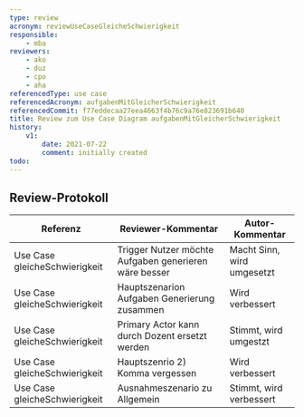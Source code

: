 ```yaml
---
type: review
acronym: reviewUseCaseGleicheSchwierigkeit
responsible:
    - mba
reviewers:
    - ako
    - duz
    - cpo
    - aha
referencedType: use case
referencedAcronym: aufgabenMitGleicherSchwierigkeit
referencedCommit: f77eddecaa27eea4663f4b76c9a76e823691b640
title: Review zum Use Case Diagram aufgabenMitGleicherSchwierigkeit
history:
    v1:
        date: 2021-07-22
        comment: initially created
todo:
---
```



## Review-Protokoll

| Referenz | Reviewer-Kommentar | Autor-Kommentar |
|------------|------------------|-----------------|
| Use Case gleicheSchwierigkeit | Trigger Nutzer möchte Aufgaben generieren wäre besser | Macht Sinn, wird umgesetzt |
| Use Case gleicheSchwierigkeit | Hauptszenarion Aufgaben Generierung zusammen | Wird verbessert |
| Use Case gleicheSchwierigkeit | Primary Actor kann durch Dozent ersetzt werden | Stimmt, wird umgestzt |
| Use Case gleicheSchwierigkeit | Hauptszenrio 2) Komma vergessen | Wird verbessert |
| Use Case gleicheSchwierigkeit | Ausnahmeszenario zu Allgemein | Stimmt, wird verbessert |
